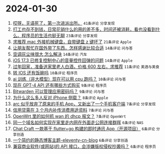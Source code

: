 # 2024-01-30

1. [哎呀，无语死了，第一次进派出所。](https://www.v2ex.com/t/1012638) `41条评论` `分享发现`
1. [打工也存不到钱，日常花销什么的用的差不多，时间还被消耗，看也没看到什么。程序员的生活也挺无聊](https://www.v2ex.com/t/1012652) `23条评论` `分享发现`
1. [求推荐 mac 外接机械键盘，自带键盘 z 键坏了](https://www.v2ex.com/t/1012645) `21条评论` `Apple`
1. [让朋友帮忙在国外带了东西，怎样感谢比较合适](https://www.v2ex.com/t/1012646) `14条评论` `问与答`
1. [空调灰尘味很大,怎么解决](https://www.v2ex.com/t/1012633) `14条评论` `汽车`
1. [iOS 17.3 已修复控制中心的音量控件回弹的问题](https://www.v2ex.com/t/1012623) `14条评论` `Apple`
1. [过年回家，准备送家里老人白酒，价格 600 左右，求推荐](https://www.v2ex.com/t/1012668) `11条评论` `美酒与美食`
1. [转 IOS 还有饭碗吗](https://www.v2ex.com/t/1012676) `10条评论` `程序员`
1. [ai 训练（非大模型）现在可以用 cpu 跑吗？](https://www.v2ex.com/t/1012625) `10条评论` `问与答`
1. [现在 GPT-4 API 还有哪些方式购买](https://www.v2ex.com/t/1012669) `9条评论` `程序员`
1. [Bitwarden 可以管理应用密码吗？](https://www.v2ex.com/t/1012662) `9条评论` `问与答`
1. [为什么这么多人反对 iPhone 侧载？](https://www.v2ex.com/t/1012660) `8条评论` `Apple`
1. [arc 似乎放弃了原来的手机 App，又新出了一个手机客户端](https://www.v2ex.com/t/1012656) `7条评论` `分享发现`
1. [信用贷需在 3 个月内补传消费用途资料](https://www.v2ex.com/t/1012648) `7条评论` `问与答`
1. [OpenWrt 里的如何抓 wan 的 dhcp 报文？](https://www.v2ex.com/t/1012639) `7条评论` `OpenWrt`
1. [同一个域名如何实现在家里走内网在外面走公网连接群晖](https://www.v2ex.com/t/1012671) `6条评论` `NAS`
1. [Chat Craft 一款基于 flutter+go 构建的即时通讯 App（开源项目）](https://www.v2ex.com/t/1012661) `6条评论` `分享创造`
1. [一个简约的静态博客主题-eleventy-cn-blog](https://www.v2ex.com/t/1012654) `6条评论` `分享创造`
1. [兼容商业软件(或网站)的 API 接口，会涉嫌版权侵权抄袭吗？](https://www.v2ex.com/t/1012647) `6条评论` `程序员`
